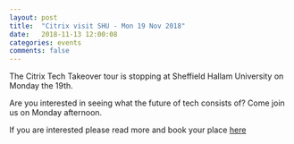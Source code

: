 ```yaml
---
layout: post
title:  "Citrix visit SHU - Mon 19 Nov 2018"
date:   2018-11-13 12:00:08
categories: events
comments: false
---
```

The Citrix Tech Takeover tour is stopping at Sheffield Hallam University on Monday the 19th.

Are you interested in seeing what the future of tech consists of? Come join us on Monday afternoon.

If you are interested please read more and book your place [here](https://unihub.shu.ac.uk/students/events/detail/732656)
